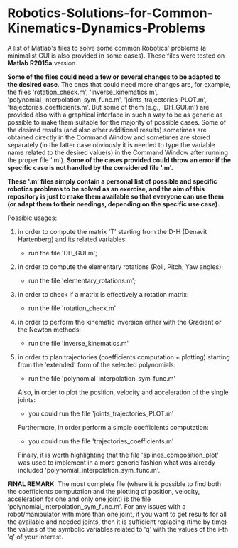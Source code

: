 # Robotics-Solutions-for-Common-Kinematics-Dynamics-Problems

A list of Matlab's files to solve some common Robotics' problems (a minimalist GUI is also provided in some cases).
These files were tested on **Matlab R2015a** version.

**Some of the files could need a few or several changes to be adapted to the desired case**. The ones that could need more changes are, for example, the files 'rotation_check.m', 'inverse_kinematics.m', 'polynomial_interpolation_sym_func.m',
'joints_trajectories_PLOT.m', 'trajectories_coefficients.m'. But some of them (e.g., 'DH_GUI.m') are provided also with a graphical interface in such a way to be as generic as possible to make them suitable for the majority of possible cases.
Some of the desired results (and also other additional results) sometimes are obtained directly in the Command Window and sometimes are stored separately (in
the latter case obviously it is needed to type the variable name related to the desired value(s) in the Command Window after running the proper file '.m').
**Some of the cases provided could throw an error if the specific case is not handled by the considered file '.m'.**

**These '.m' files simply contain a personal list of possible and specific robotics problems to be solved as an exercise, and the aim of this repository is just to make them available so that everyone can use them (or adapt them to their needings, depending on the specific use case).**

Possible usages:

1) in order to compute the matrix 'T' starting from the D-H (Denavit Hartenberg) and its related variables:
   
    - run the file 'DH_GUI.m';


2) in order to compute the elementary rotations (Roll, Pitch, Yaw angles):
    
    - run the file 'elementary_rotations.m'; 


3) in order to check if a matrix is effectively a rotation matrix:

	- run the file 'rotation_check.m'


4) in order to perform the kinematic inversion either with the Gradient or the Newton methods:

	- run the file 'inverse_kinematics.m'


5) in order to plan trajectories (coefficients computation + plotting) starting from the 'extended' form of the selected polynomials:

	- run the file 'polynomial_interpolation_sym_func.m'

   Also, in order to plot the position, velocity and acceleration of the single joints:
		
	- you could run the file 'joints_trajectories_PLOT.m'
	
   Furthermore, in order perform a simple coefficients computation:
		
	- you could run the file 'trajectories_coefficients.m'
	
   Finally, it is worth highlighting that the file 'splines_composition_plot' was used to implement in a more generic fashion what was already included 'polynomial_interpolation_sym_func.m'.
	

**FINAL REMARK:**
The most complete file (where it is possible to find both the coefficients computation and the plotting of position, velocity, acceleration for one and only one joint)
is the file 'polynomial_interpolation_sym_func.m'. For any issues with a robot/manipulator with more than one joint, if you want to get results for all the available and needed joints,
then it is sufficient replacing (time by time) the values of the symbolic variables related to 'q' with the values of the i-th 'q' of your interest. 
